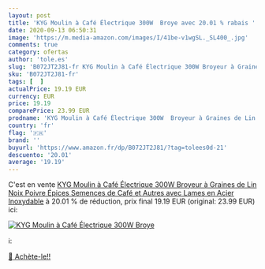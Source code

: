 ```yaml
---
layout: post
title: 'KYG Moulin à Café Électrique 300W  Broye avec 20.01 % rabais '
date: 2020-09-13 06:50:31
image: 'https://m.media-amazon.com/images/I/41be-v1wgSL._SL400_.jpg'
comments: true
category: ofertas
author: 'tole.es'
slug: 'B072JT2J81-fr KYG Moulin à Café Électrique 300W Broyeur à Graines de Lin...'
sku: 'B072JT2J81-fr'
tags: [  ]
actualPrice: 19.19 EUR
currency: EUR
price: 19.19
comparePrice: 23.99 EUR
prodname: 'KYG Moulin à Café Électrique 300W  Broyeur à Graines de Lin  Noix  Poivre  Épices  Semences de Café et Autres avec Lames en Acier Inoxydable'
country: 'fr'
flag: '🇫🇷'
brand: ''
buyurl: 'https://www.amazon.fr/dp/B072JT2J81/?tag=tolees0d-21'
descuento: '20.01'
average: '19.19'
---
```


C'est en vente [KYG Moulin à Café Électrique 300W  Broyeur à Graines de Lin  Noix  Poivre  Épices  Semences de Café et Autres avec Lames en Acier Inoxydable](https://www.amazon.fr/dp/B072JT2J81/?tag=tolees0d-21)  à  20.01 % de réduction, prix final  19.19 EUR (original: 23.99 EUR) ici:

[![KYG Moulin à Café Électrique 300W  Broye](https://m.media-amazon.com/images/I/41be-v1wgSL._SL400_.jpg)](https://www.amazon.fr/dp/B072JT2J81/?tag=tolees0d-21)

ℹ️:


[🛒 Achète-le!!](https://www.amazon.fr/dp/B072JT2J81/?tag=tolees0d-21)
